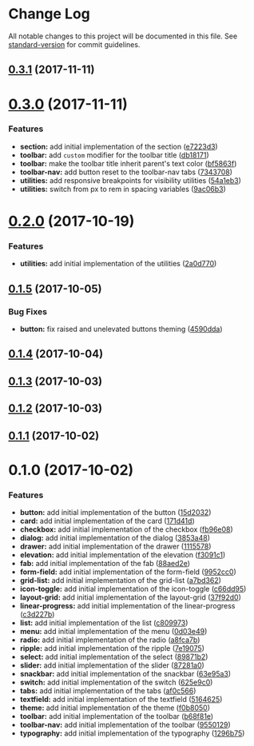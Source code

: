 # Change Log

All notable changes to this project will be documented in this file. See [standard-version](https://github.com/conventional-changelog/standard-version) for commit guidelines.

<a name="0.3.1"></a>
## [0.3.1](https://github.com/webdenim/material-kit/compare/0.3.0...0.3.1) (2017-11-11)



<a name="0.3.0"></a>
# [0.3.0](https://github.com/webdenim/material-kit/compare/0.2.0...0.3.0) (2017-11-11)


### Features

* **section:** add initial implementation of the section ([e7223d3](https://github.com/webdenim/material-kit/commit/e7223d3))
* **toolbar:** add `custom` modifier for the toolbar title ([db18171](https://github.com/webdenim/material-kit/commit/db18171))
* **toolbar:** make the toolbar title inherit parent's text color ([bf5863f](https://github.com/webdenim/material-kit/commit/bf5863f))
* **toolbar-nav:** add button reset to the toolbar-nav tabs ([7343708](https://github.com/webdenim/material-kit/commit/7343708))
* **utilities:** add responsive breakpoints for visibility utilities ([54a1eb3](https://github.com/webdenim/material-kit/commit/54a1eb3))
* **utilities:** switch from px to rem in spacing variables ([9ac06b3](https://github.com/webdenim/material-kit/commit/9ac06b3))



<a name="0.2.0"></a>
# [0.2.0](https://github.com/webdenim/material-kit/compare/0.1.5...0.2.0) (2017-10-19)


### Features

* **utilities:** add initial implementation of the utilities ([2a0d770](https://github.com/webdenim/material-kit/commit/2a0d770))



<a name="0.1.5"></a>
## [0.1.5](https://github.com/webdenim/material-kit/compare/0.1.4...0.1.5) (2017-10-05)


### Bug Fixes

* **button:** fix raised and unelevated buttons theming ([4590dda](https://github.com/webdenim/material-kit/commit/4590dda))



<a name="0.1.4"></a>
## [0.1.4](https://github.com/webdenim/material-kit/compare/0.1.3...0.1.4) (2017-10-04)



<a name="0.1.3"></a>
## [0.1.3](https://github.com/webdenim/material-kit/compare/0.1.2...0.1.3) (2017-10-03)



<a name="0.1.2"></a>
## [0.1.2](https://github.com/webdenim/material-kit/compare/0.1.1...0.1.2) (2017-10-03)



<a name="0.1.1"></a>
## [0.1.1](https://github.com/webdenim/material-kit/compare/0.1.0...0.1.1) (2017-10-02)



<a name="0.1.0"></a>
# 0.1.0 (2017-10-02)


### Features

* **button:** add initial implementation of the button ([15d2032](https://github.com/webdenim/material-kit/commit/15d2032))
* **card:** add initial implementation of the card ([171d41d](https://github.com/webdenim/material-kit/commit/171d41d))
* **checkbox:** add initial implementation of the checkbox ([fb96e08](https://github.com/webdenim/material-kit/commit/fb96e08))
* **dialog:** add initial implementation of the dialog ([3853a48](https://github.com/webdenim/material-kit/commit/3853a48))
* **drawer:** add initial implementation of the drawer ([1115578](https://github.com/webdenim/material-kit/commit/1115578))
* **elevation:** add initial implementation of the elevation ([f3091c1](https://github.com/webdenim/material-kit/commit/f3091c1))
* **fab:** add initial implementation of the fab ([88aed2e](https://github.com/webdenim/material-kit/commit/88aed2e))
* **form-field:** add initial implementation of the form-field ([9952cc0](https://github.com/webdenim/material-kit/commit/9952cc0))
* **grid-list:** add initial implementation of the grid-list ([a7bd362](https://github.com/webdenim/material-kit/commit/a7bd362))
* **icon-toggle:** add initial implementation of the icon-toggle ([c66dd95](https://github.com/webdenim/material-kit/commit/c66dd95))
* **layout-grid:** add initial implementation of the layout-grid ([37f92d0](https://github.com/webdenim/material-kit/commit/37f92d0))
* **linear-progress:** add initial implementation of the linear-progress ([c3d227b](https://github.com/webdenim/material-kit/commit/c3d227b))
* **list:** add initial implementation of the list ([c809973](https://github.com/webdenim/material-kit/commit/c809973))
* **menu:** add initial implementation of the menu ([0d03e49](https://github.com/webdenim/material-kit/commit/0d03e49))
* **radio:** add initial implementation of the radio ([a8fca7b](https://github.com/webdenim/material-kit/commit/a8fca7b))
* **ripple:** add initial implementation of the ripple ([7e19075](https://github.com/webdenim/material-kit/commit/7e19075))
* **select:** add initial implementation of the select ([89871b2](https://github.com/webdenim/material-kit/commit/89871b2))
* **slider:** add initial implementation of the slider ([87281a0](https://github.com/webdenim/material-kit/commit/87281a0))
* **snackbar:** add initial implementation of the snackbar ([63e95a3](https://github.com/webdenim/material-kit/commit/63e95a3))
* **switch:** add initial implementation of the switch ([625e9c0](https://github.com/webdenim/material-kit/commit/625e9c0))
* **tabs:** add initial implementation of the tabs ([af0c566](https://github.com/webdenim/material-kit/commit/af0c566))
* **textfield:** add initial implementation of the textfield ([5164625](https://github.com/webdenim/material-kit/commit/5164625))
* **theme:** add initial implementation of the theme ([f0b8050](https://github.com/webdenim/material-kit/commit/f0b8050))
* **toolbar:** add initial implementation of the toolbar ([b68f81e](https://github.com/webdenim/material-kit/commit/b68f81e))
* **toolbar-nav:** add initial implementation of the toolbar ([9550129](https://github.com/webdenim/material-kit/commit/9550129))
* **typography:** add initial implementation of the typography ([1296b75](https://github.com/webdenim/material-kit/commit/1296b75))

